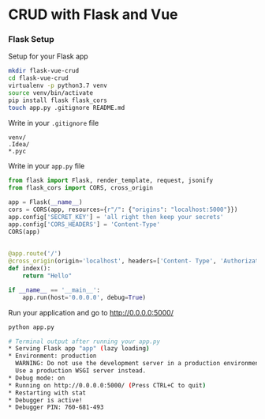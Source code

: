 # CRUD with Flask and Vue

### Flask Setup
Setup for your Flask app
```bash
mkdir flask-vue-crud
cd flask-vue-crud
virtualenv -p python3.7 venv
source venv/bin/activate
pip install flask flask_cors
touch app.py .gitignore README.md
```

Write in your `.gitignore` file
```
venv/
.Idea/
*.pyc
```

Write in your `app.py` file
```python
from flask import Flask, render_template, request, jsonify
from flask_cors import CORS, cross_origin
  
app = Flask(__name__)
cors = CORS(app, resources={r"/": {"origins": "localhost:5000"}})
app.config['SECRET_KEY'] = 'all right then keep your secrets'
app.config['CORS_HEADERS'] = 'Content-Type'
CORS(app)
  
  
@app.route('/')
@cross_origin(origin='localhost', headers=['Content- Type', 'Authorization'])
def index():  
    return "Hello"

if __name__ == '__main__':
    app.run(host='0.0.0.0', debug=True)
```

Run your application and go to http://0.0.0.0:5000/
```bash
python app.py

# Terminal output after running your app.py 
* Serving Flask app "app" (lazy loading)
* Environment: production
  WARNING: Do not use the development server in a production environment.
  Use a production WSGI server instead.
* Debug mode: on
* Running on http://0.0.0.0:5000/ (Press CTRL+C to quit)
* Restarting with stat
* Debugger is active!
* Debugger PIN: 760-681-493
```
